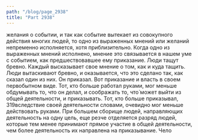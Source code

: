 ```yaml
---
path: "/blog/page_2938"
title: "Part 2938"
---
```


желания о событии, и так как событие вытекает из совокупного действия многих людей, то одно из выраженных мнений или желаний непременно исполняется, хотя приблизительно. Когда одно из выраженных мнений исполнено, мнение это связывается в нашем уме с событием, как предшествовавшее ему приказание.
Люди тащут бревно. Каждый высказывает свое мнение о том, как и куда тащить. Люди вытаскивают бревно, и оказывается, что это сделано так, как сказал один из них. Он приказал. Вот приказание и власть в своем первобытном виде.
Тот, кто больше работал руками, мог меньше обдумывать то, что он делал, и соображать то, что̀ может выйти из общей деятельности, и приказывать. Тот, кто больше приказывал, 319вследствие своей деятельности словами, очевидно мог меньше действовать руками. При большем сборище людей, направляющих деятельность на одну цель, еще резче отделяется разряд людей, которые тем менее принимают прямое участие в общей деятельности, чем более деятельность их направлена на приказывание.
Чело
